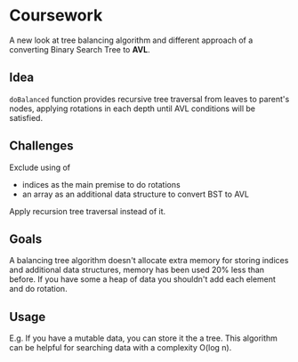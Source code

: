 # Coursework
A new look at tree balancing algorithm and different approach of a converting Binary Search Tree to **AVL**. 

## Idea
`doBalanced` function provides recursive tree traversal from leaves to parent's nodes, applying rotations in each depth until AVL conditions will be satisfied.

## Challenges
Exclude using of
- indices as the main premise to do rotations 
- an array as an additional data structure to convert BST to AVL

Apply recursion tree traversal instead of it.

## Goals
A balancing tree algorithm doesn't allocate extra memory for storing indices and additional data structures, memory has been used 20% less than before. If you have some a heap of data you shouldn't add each element and do rotation.
## Usage
E.g. 
If you have a mutable data, you can store it the a tree. This algorithm can be helpful for searching data with a complexity O(log n).
